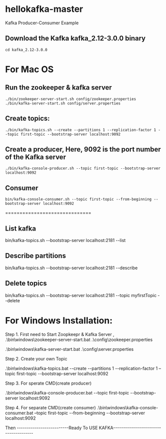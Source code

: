 # hellokafka-master
 Kafka Producer-Consumer Example

## Download the Kafka kafka_2.12-3.0.0 binary
```
cd kafka_2.12-3.0.0
```
# For Mac OS

## Run the zookeeper & kafka server
```
./bin/zookeeper-server-start.sh config/zookeeper.properties
./bin/kafka-server-start.sh config/server.properties
```

## Create topics:
```
./bin/kafka-topics.sh --create --partitions 1 --replication-factor 1 --topic first-topic --bootstrap-server localhost:9092
```

## Create a producer, Here, 9092 is the port number of the Kafka server
```
./bin/kafka-console-producer.sh --topic first-topic --bootstrap-server localhost:9092
```

## Consumer
```
bin/kafka-console-consumer.sh --topic first-topic --from-beginning --bootstrap-server localhost:9092
```

==============================

## List kafka
bin/kafka-topics.sh --bootstrap-server localhost:2181 --list

## Describe partitions
bin/kafka-topics.sh --bootstrap-server localhost:2181 --describe

## Delete topics
bin/kafka-topics.sh --bootstrap-server localhost:2181 --topic myfirstTopic --delete


# For Windows Installation:
Step 1.
First need to Start Zoopkeepr & Kafka Server  ,
.\bin\windows\zookeeper-server-start.bat .\config\zookeeper.properties

.\bin\windows\kafka-server-start.bat .\config\server.properties

Step 2.
Create your own Topic 

.\bin\windows\kafka-topics.bat --create --partitions 1 --replication-factor 1 –topic  first-topic --bootstrap-server localhost:9092


Step 3. For sperate CMD(create producer)

.\bin\windows\kafka-console-producer.bat --topic  first-topic --bootstrap-server localhost:9092

Step 4. For separate CMD(create consumer)
.\bin\windows\kafka-console-consumer.bat –topic first-topic --from-beginning --bootstrap-server localhost:9092

Then --------------------------Ready To USE KAFKA--------------------------------------


